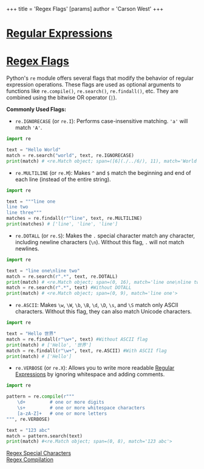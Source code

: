 +++
 title = 'Regex Flags'
[params]
	author = 'Carson West'
+++
# [Regular Expressions](./../regular-expressions/)
# [Regex Flags](./../regex-flags/) 
Python's `re` module offers several flags that modify the behavior of regular expression operations.  These flags are used as optional arguments to functions like `re.compile()`, `re.search()`, `re.findall()`, etc. They are combined using the bitwise OR operator (`|`).


**Commonly Used Flags:**

* `re.IGNORECASE` (or `re.I`):  Performs case-insensitive matching.  `'a'` will match `'A'`.

```python
import re

text = "Hello World"
match = re.search("world", text, re.IGNORECASE)
print(match) # <re.Match object; span=([6](./../6/), 11), match='World'>
```

* `re.MULTILINE` (or `re.M`):  Makes `^` and ` $ ` match the beginning and end of each line (instead of the entire string).

```python
import re

text = """line one
line two
line three"""
matches = re.findall(r"^line", text, re.MULTILINE)
print(matches) # ['line', 'line', 'line']
```

* `re.DOTALL` (or `re.S`): Makes the `.` special character match any character, including newline characters (`\n`).  Without this flag, `.` will not match newlines.

```python
import re

text = "line one\nline two"
match = re.search(r".*", text, re.DOTALL)
print(match) # <re.Match object; span=(0, 16), match='line one\nline two'>
match = re.search(r".*", text) #Without DOTALL
print(match) # <re.Match object; span=(0, 9), match='line one'>
```

* `re.ASCII`:  Makes `\w`, `\W`, `\b`, `\B`, `\d`, `\D`, `\s`, and `\S` match only ASCII characters. Without this flag, they can also match Unicode characters.

```python
import re

text = "Hello 世界"
match = re.findall(r"\w+", text) #Without ASCII flag
print(match) # ['Hello', '世界']
match = re.findall(r"\w+", text, re.ASCII) #With ASCII flag
print(match) # ['Hello']
```


* `re.VERBOSE` (or `re.X`): Allows you to write more readable [Regular Expressions](./../regular-expressions/) by ignoring whitespace and adding comments.

```python
import re

pattern = re.compile(r"""
    \d+         # one or more digits
    \s+         # one or more whitespace characters
    [a-zA-Z]+   # one or more letters
""", re.VERBOSE)

text = "123 abc"
match = pattern.search(text)
print(match) #<re.Match object; span=(0, 8), match='123 abc'>

```

[Regex Special Characters](./../regex-special-characters/)  
[Regex Compilation](./../regex-compilation/)
